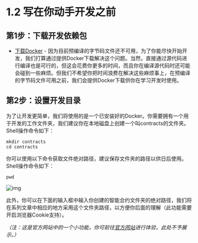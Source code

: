 # 1.2 写在你动手开发之前

## 第1步：下载开发依赖包
- [下载Docker](https://www.docker.com/get-started) - 因为目前预编译的字节码文件还不可用，为了你能尽快开始开发，我们打算通过提供Docker下载解决这个问题。当然，直接通过源代码进行编译也是可行的，但这会花费你更多的时间，而且你在编译源代码时还可能会碰到一些麻烦。但我们不希望你把时间浪费在解决这些麻烦事上，在预编译的字节码文件可用之前，我们会提供Docker下载供你在学习开发时使用。

## 第2步：设置开发目录
为了让开发更简单，我们将使用的是一个已安装好的Docker。你需要拥有一个用于开发的工作文件夹，我们建议你在本地磁盘上创建一个叫contracts的文件夹。Shell操作命令如下：

```
mkdir contracts
cd contracts
```

你可以使用以下命令获取文件绝对路径，建议保存文件夹的路径以供日后使用。Shell操作命令如下：

```
pwd
```

![img](https://files.readme.io/3cdb3df-cli-2.2.2.gif)

此外，你可以在下面的输入框中输入你创建的智能合约文件夹的绝对路径，我们将在系列文章中相应的地方采用这个文件夹路径，以方便你后面的理解（此功能需要开启浏览器Cookie支持）。

_（注：这是官方网站中的一个小功能，你可前往[官方网站](https://developers.eos.io/eosio-home/docs/setting-up-your-environment)进行体验，此处不予展示。）_